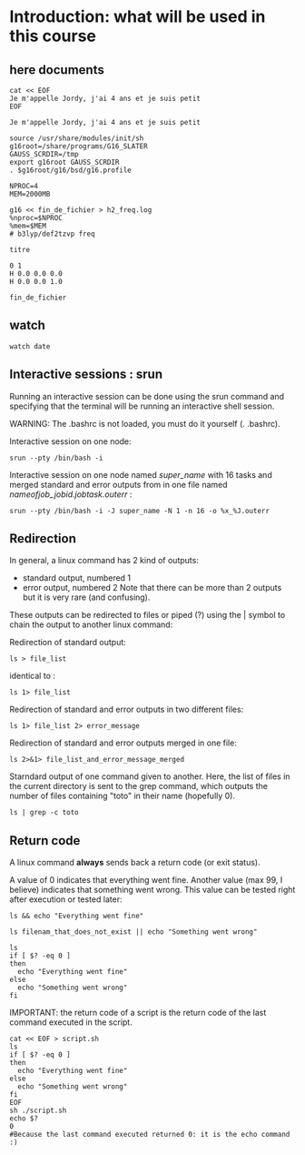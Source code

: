 # Introduction: what will be used in this course

## here documents

```
cat << EOF
Je m'appelle Jordy, j'ai 4 ans et je suis petit
EOF

Je m'appelle Jordy, j'ai 4 ans et je suis petit
```

```
source /usr/share/modules/init/sh
g16root=/share/programs/G16_SLATER
GAUSS_SCRDIR=/tmp
export g16root GAUSS_SCRDIR
. $g16root/g16/bsd/g16.profile

NPROC=4
MEM=2000MB

g16 << fin_de_fichier > h2_freq.log
%nproc=$NPROC
%mem=$MEM
# b3lyp/def2tzvp freq

titre

0 1
H 0.0 0.0 0.0
H 0.0 0.0 1.0

fin_de_fichier
```

## watch

```
watch date
```

## Interactive sessions : srun

Running an interactive session can be done using the srun command and specifying that the terminal
will be running an interactive shell session.

WARNING: The .bashrc is not loaded, you must do it yourself (. .bashrc).

Interactive session on one node:
```
srun --pty /bin/bash -i
```

Interactive session on one node named *super_name* with 16 tasks and merged standard and error outputs
from in one file named *nameofjob_jobid.jobtask.outerr* :
```
srun --pty /bin/bash -i -J super_name -N 1 -n 16 -o %x_%J.outerr
```
## Redirection

In general, a linux command has 2 kind of outputs:
 * standard output, numbered 1
 * error output, numbered 2
Note that there can be more than 2 outputs but it is very rare (and confusing).

These outputs can be redirected to files or piped (?) using the | symbol to chain the output
to another linux command:

Redirection of standard output:
```
ls > file_list
```
identical to :
```
ls 1> file_list
```

Redirection of standard and error outputs in two different files:
```
ls 1> file_list 2> error_message
```

Redirection of standard and error outputs merged in one file:
```
ls 2>&1> file_list_and_error_message_merged
```

Starndard output of one command given to another. Here, the list of files in the current
directory is sent to the grep command, which outputs the number of files containing "toto" in
their name (hopefully 0).
```
ls | grep -c toto
```

## Return code
A linux command **always** sends back a return code (or exit status).

A value of 0 indicates that everything went fine.
Another value (max 99, I believe) indicates that something went wrong.
This value can be tested right after execution or tested later:

```
ls && echo "Everything went fine"
```

```
ls filenam_that_does_not_exist || echo "Something went wrong"
```

```
ls
if [ $? -eq 0 ]
then
  echo "Everything went fine"
else
  echo "Something went wrong"
fi
```

IMPORTANT: the return code of a script is the return code of the last command
executed in the script.

```
cat << EOF > script.sh
ls
if [ $? -eq 0 ]
then
  echo "Everything went fine"
else
  echo "Something went wrong"
fi
EOF
sh ./script.sh
echo $?
0
#Because the last command executed returned 0: it is the echo command :)
```

